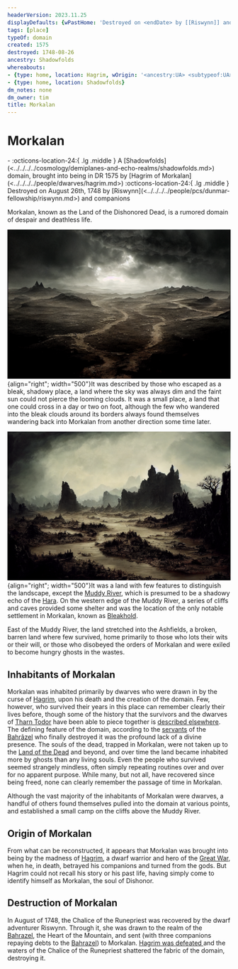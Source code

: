 ```yaml
---
headerVersion: 2023.11.25
displayDefaults: {wPastHome: 'Destroyed on <endDate> by [[Riswynn]] and companions', wHome: '', dPastHasStart: '', dCurrent: ''}
tags: [place]
typeOf: domain
created: 1575
destroyed: 1748-08-26
ancestry: Shadowfolds
whereabouts:
- {type: home, location: Hagrim, wOrigin: '<ancestry:UA> <subtypeof:UA> <typeof:UA>, brought into being in <startDate> by <origin:Px>'}
- {type: home, location: Shadowfolds}
dm_notes: none
dm_owner: tim
title: Morkalan
---
```

# Morkalan
<div class="grid cards ext-narrow-margin ext-one-column" markdown>
-  
   :octicons-location-24:{ .lg .middle } A [Shadowfolds](<../../../../cosmology/demiplanes-and-echo-realms/shadowfolds.md>) domain, brought into being in DR 1575 by [Hagrim of Morkalan](<../../../../people/dwarves/hagrim.md>)  
    :octicons-location-24:{ .lg .middle } Destroyed on August 26th, 1748 by [Riswynn](<../../../../people/pcs/dunmar-fellowship/riswynn.md>) and companions  
</div>


Morkalan, known as the Land of the Dishonored Dead, is a rumored domain of despair and deathless life. 


![Morkalan Ash Plains](../../../../assets/morkalan-ash-plains.png){align="right"; width="500"}It was described by those who escaped as a bleak, shadowy place, a land where the sky was always dim and the faint sun could not pierce the looming clouds. It was a small place, a land that one could cross in a day or two on foot, although the few who wandered into the bleak clouds around its borders always found themselves wandering back into Morkalan from another direction some time later. 

![Morkalan Muddy River](../../../../assets/morkalan-muddy-river.png){align="right"; width="500"}It was a land with few features to distinguish the landscape, except the [Muddy River](<./muddy-river.md>), which is presumed to be a shadowy echo of the [Hara](<../../../greater-dunmar/rivers/hara-watershed/hara.md>). On the western edge of the Muddy River, a series of cliffs and caves provided some shelter and was the location of the only notable settlement in Morkalan, known as [Bleakhold](<./bleakhold.md>). 

East of the Muddy River, the land stretched into the Ashfields, a broken, barren land where few survived, home primarily to those who lots their wits or their will, or those who disobeyed the orders of Morkalan and were exiled to become hungry ghosts in the wastes. 
## Inhabitants of Morkalan
Morkalan was inhabited primarily by dwarves who were drawn in by the curse of [Hagrim](<../../../../people/dwarves/hagrim.md>), upon his death and the creation of the domain. Few, however, who survived their years in this place can remember clearly their lives before, though some of the history that the survivors and the dwarves of [Tharn Todor](<../../../greater-dunmar/realms/nardith/tharn-todor.md>) have been able to piece together is [described elsewhere](<../../../../things/artifacts-of-power/chalice-of-the-runepriest.md>). The defining feature of the domain, according to the [servants](<../../../../people/pcs/dunmar-fellowship/riswynn.md>) of the [Bahrâzel](<../../../../gods-and-religions/gods/embodied-gods/bahrazel/bahrazel.md>) who finally destroyed it was the profound lack of a divine presence. The souls of the dead, trapped in Morkalan, were not taken up to the [Land of the Dead](<../../../../cosmology/land-of-the-dead.md>) and beyond, and over time the land became inhabited more by ghosts than any living souls. Even the people who survived seemed strangely mindless, often simply repeating routines over and over for no apparent purpose. While many, but not all, have recovered since being freed, none can clearly remember the passage of time in Morkalan. 

Although the vast majority of the inhabitants of Morkalan were dwarves, a handful of others found themselves pulled into the domain at various points, and established a small camp on the cliffs above the Muddy River. 

## Origin of Morkalan
From what can be reconstructed, it appears that Morkalan was brought into being by the madness of [Hagrim](<../../../../people/dwarves/hagrim.md>), a dwarf warrior and hero of the [Great War](<../../../../events/1500s/great-war.md>), when he, in death, betrayed his companions and turned from the gods. But Hagrim could not recall his story or his past life, having simply come to identify himself as Morkalan, the soul of Dishonor. 

## Destruction of Morkalan
In August of 1748, the Chalice of the Runepriest was recovered by the dwarf adventurer Riswynn. Through it, she was drawn to the realm of the [Bahrazel](<../../../../gods-and-religions/gods/embodied-gods/bahrazel/bahrazel.md>), the Heart of the Mountain, and sent (with three companions repaying debts to the [Bahrazel](<../../../../gods-and-religions/gods/embodied-gods/bahrazel/bahrazel.md>)) to Morkalan. [Hagrim was defeated ](<../../../../campaigns/dunmari-frontier-campaign/session-notes/session-56-dufr.md>)and the waters of the Chalice of the Runepriest shattered the fabric of the domain, destroying it. 



